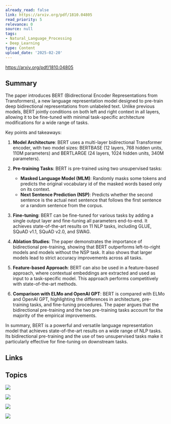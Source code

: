```yaml
---
already_read: false
link: https://arxiv.org/pdf/1810.04805
read_priority: 5
relevance: 0
source: null
tags:
- Natural_Language_Processing
- Deep_Learning
type: Content
upload_date: '2025-02-20'
---
```


https://arxiv.org/pdf/1810.04805
## Summary

The paper introduces BERT (Bidirectional Encoder Representations from Transformers), a new language representation model designed to pre-train deep bidirectional representations from unlabeled text. Unlike previous models, BERT jointly conditions on both left and right context in all layers, allowing it to be fine-tuned with minimal task-specific architecture modifications for a wide range of tasks.

Key points and takeaways:

1. **Model Architecture**: BERT uses a multi-layer bidirectional Transformer encoder, with two model sizes: BERTBASE (12 layers, 768 hidden units, 110M parameters) and BERTLARGE (24 layers, 1024 hidden units, 340M parameters).

2. **Pre-training Tasks**: BERT is pre-trained using two unsupervised tasks:
   - **Masked Language Model (MLM)**: Randomly masks some tokens and predicts the original vocabulary id of the masked words based only on its context.
   - **Next Sentence Prediction (NSP)**: Predicts whether the second sentence is the actual next sentence that follows the first sentence or a random sentence from the corpus.

3. **Fine-tuning**: BERT can be fine-tuned for various tasks by adding a single output layer and fine-tuning all parameters end-to-end. It achieves state-of-the-art results on 11 NLP tasks, including GLUE, SQuAD v1.1, SQuAD v2.0, and SWAG.

4. **Ablation Studies**: The paper demonstrates the importance of bidirectional pre-training, showing that BERT outperforms left-to-right models and models without the NSP task. It also shows that larger models lead to strict accuracy improvements across all tasks.

5. **Feature-based Approach**: BERT can also be used in a feature-based approach, where contextual embeddings are extracted and used as input to a task-specific model. This approach performs competitively with state-of-the-art methods.

6. **Comparison with ELMo and OpenAI GPT**: BERT is compared with ELMo and OpenAI GPT, highlighting the differences in architecture, pre-training tasks, and fine-tuning procedures. The paper argues that the bidirectional pre-training and the two pre-training tasks account for the majority of the empirical improvements.

In summary, BERT is a powerful and versatile language representation model that achieves state-of-the-art results on a wide range of NLP tasks. Its bidirectional pre-training and the use of two unsupervised tasks make it particularly effective for fine-tuning on downstream tasks.
## Links


## Topics

![](topics/Model/BERT)

![](topics/Concept/Masked%20Language%20Model%20MLM)

![](topics/Concept/Next%20Sentence%20Prediction%20NSP)

![](topics/Concept/Transformer%20Architecture)